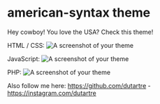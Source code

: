 # american-syntax theme

Hey cowboy! You love the USA?
Check this theme!

HTML / CSS:
![A screenshot of your theme](http://image.noelshack.com/fichiers/2019/05/2/1548758815-css-html-screen.png)

JavaScript:
![A screenshot of your theme](http://image.noelshack.com/fichiers/2019/05/2/1548758815-js-screen.png)

PHP:
![A screenshot of your theme](http://image.noelshack.com/fichiers/2019/05/2/1548758815-php-screen.png)


Also follow me here:
https://github.com/dutartre - https://instagram.com/dutartre
